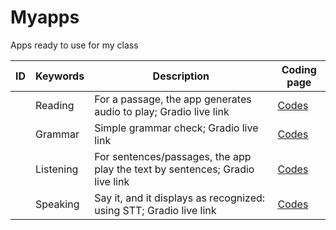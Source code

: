 # Myapps
Apps ready to use for my class

|ID|Keywords|Description|Coding page|
|--|--|--|--|
||Reading|For a passage, the app generates audio to play; Gradio live link|[Codes](https://github.com/MK316/Myapps/blob/main/ReadingApp.ipynb)|
||Grammar|Simple grammar check; Gradio live link|[Codes](https://github.com/MK316/Myapps/blob/main/GrammarApp.ipynb)|
||Listening|For sentences/passages, the app play the text by sentences; Gradio live link|[Codes](https://github.com/MK316/Myapps/blob/main/ListeningApp.ipynb)|
||Speaking|Say it, and it displays as recognized: using STT; Gradio live link|[Codes](https://github.com/MK316/Myapps/blob/main/SpeakingApp.ipynb)|
